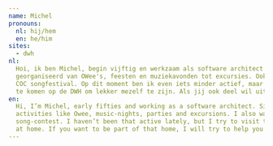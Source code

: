 ```yaml
---
name: Michel
pronouns: 
  nl: hij/hem
  en: he/him
sites:
  - dwh
nl:
  Hoi, ik ben Michel, begin vijftig en werkzaam als software architect. Sinds 2004 heb ik op de DWH veel activiteiten 
  georganiseerd van OWee's, feesten en muziekavonden tot excursies. Ook was ik bestuurslid en heb ik meegedaan aan het 
  COC songfestival. Op dit moment ben ik even iets minder actief, maar ik probeer wel zo vaak mogelijk gezellig langs 
  te komen op de DWH om lekker mezelf te zijn. Als jij ook deel wil uitmaken van de DWH familie, help ik je graag op weg!
en:
  Hi, I’m Michel, early fifties and working as a software architect. Since 2004 I’ve been organizing  a lot of DWH 
  activities like Owee, music-nights, parties and excursions. I also was e board member and participated in the COC 
  song-contest. I haven’t been that active lately, but I try to visit the DWH as often as I can, to be myself and feel 
  at home. If you want to be part of that home, I will try to help you on your way!
---
```

